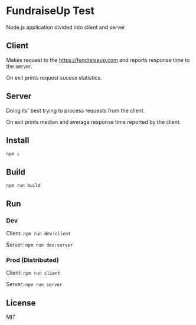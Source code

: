 # FundraiseUp Test
Node.js application divided into client and server

## Client
Makes request to the https://fundraiseup.com and reports response time to the server.

On exit prints request sucess statistics.

## Server
Doing its' best trying to process requests from the client.

On exit prints median and average response time reported by the client.

## Install
`npm i`

## Build
`npm run build`

## Run

### Dev
Client: `npm run dev:client`

Server: `npm run dev:server`

### Prod (Distributed)
Client: `npm run client`

Server: `npm run server`

## License
MIT
